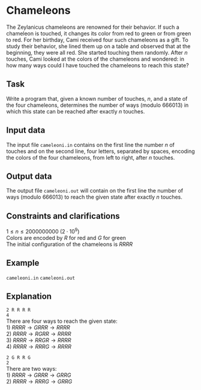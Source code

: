 # Chameleons

The Zeylanicus chameleons are renowned for their behavior. If such a chameleon is touched, it changes its color from red to green or from green to red. For her birthday, Cami received four such chameleons as a gift. To study their behavior, she lined them up on a table and observed that at the beginning, they were all red. She started touching them randomly. After $n$ touches, Cami looked at the colors of the chameleons and wondered: in how many ways could I have touched the chameleons to reach this state?

## Task

Write a program that, given a known number of touches, $n$, and a state of the four chameleons, determines the number of ways (modulo $666013$) in which this state can be reached after exactly $n$ touches. 

## Input data

The input file `cameleoni.in` contains on the first line the number $n$ of touches and on the second line, four letters, separated by spaces, encoding the colors of the four chameleons, from left to right, after $n$ touches.

## Output data

The output file `cameleoni.out` will contain on the first line the number of ways (modulo $666013$) to reach the given state after exactly $n$ touches.

## Constraints and clarifications

$1 \leq n \leq 2000000000$ ($2 \cdot 10^9$)  
Colors are encoded by $R$ for red and $G$ for green  
The initial configuration of the chameleons is $R R R R$  

## Example

`cameleoni.in` `cameleoni.out`

## Explanation

`2 R R R R`  
`4`  
There are four ways to reach the given state:  
$1)$ $R R R R \to G R R R \to R R R R$  
$2)$ $R R R R \to R G R R \to R R R R$  
$3)$ $R R R R \to R R G R \to R R R R$  
$4)$ $R R R R \to R R R G \to R R R R$

`2 G R R G`  
`2`  
There are two ways:  
$1)$ $R R R R \to G R R R \to G R R G$  
$2)$ $R R R R \to R R R G \to G R R G$